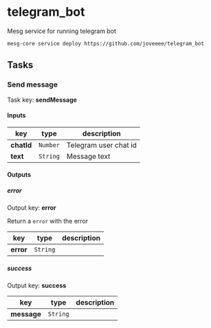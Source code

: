# telegram_bot
Mesg service for running telegram bot


```bash
mesg-core service deploy https://github.com/joveeee/telegram_bot
```

## Tasks

### Send message

Task key: **sendMessage**



#### Inputs

| **key** | **type** | **description** |
| --- | --- | --- |
| **chatId** | `Number` | Telegram user chat id 
| **text** | `String` | Message text |


#### Outputs

##### error

Output key: **error**

Return a `error` with the error

| **key** | **type** | **description** |
| --- | --- | --- |
| **error** | `String` |  |

##### success

Output key: **success**

| **key** | **type** | **description** |
| --- | --- | --- |
| **message** | `String` |  | |




